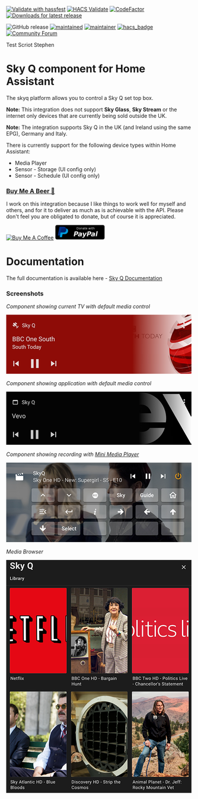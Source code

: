 [![Validate with hassfest](https://github.com/RogerSelwyn/Home_Assistant_SkyQ_MediaPlayer/actions/workflows/hassfest.yaml/badge.svg)](https://github.com/RogerSelwyn/Home_Assistant_SkyQ_MediaPlayer/actions/workflows/hassfest.yaml) [![HACS Validate](https://github.com/RogerSelwyn/Home_Assistant_SkyQ_MediaPlayer/actions/workflows/hacs.yaml/badge.svg)](https://github.com/RogerSelwyn/Home_Assistant_SkyQ_MediaPlayer/actions/workflows/hacs.yaml) [![CodeFactor](https://www.codefactor.io/repository/github/rogerselwyn/home_assistant_skyq_mediaplayer/badge)](https://www.codefactor.io/repository/github/rogerselwyn/home_assistant_skyq_mediaplayer) [![Downloads for latest release](https://img.shields.io/github/downloads/RogerSelwyn/Home_Assistant_SkyQ_MediaPlayer/latest/total.svg)](https://github.com/RogerSelwyn/Home_Assistant_SkyQ_MediaPlayer/releases/latest)

![GitHub release](https://img.shields.io/github/v/release/RogerSelwyn/Home_Assistant_SkyQ_MediaPlayer) [![maintained](https://img.shields.io/maintenance/yes/2024.svg)](#) [![maintainer](https://img.shields.io/badge/maintainer-%20%40RogerSelwyn-blue.svg)](https://github.com/RogerSelwyn) [![hacs_badge](https://img.shields.io/badge/HACS-Default-41BDF5.svg)](https://github.com/hacs/integration) [![Community Forum](https://img.shields.io/badge/community-forum-brightgreen.svg)](https://community.home-assistant.io/t/custom-component-skyq-media-player/140306)

Test Scriot Stephen

# Sky Q component for Home Assistant

The skyq platform allows you to control a Sky Q set top box.

**Note:** This integration does not support **Sky Glass**, **Sky Stream** or the internet only devices that are currently being sold outside the UK.

**Note:** The integration supports Sky Q in the UK (and Ireland using the same EPG), Germany and Italy.

There is currently support for the following device types within Home Assistant:

- Media Player
- Sensor - Storage (UI config only)
- Sensor - Schedule (UI config only)

### [Buy Me A Beer 🍻](https://buymeacoffee.com/rogtp)
I work on this integration because I like things to work well for myself and others, and for it to deliver as much as is achievable with the API. Please don't feel you are obligated to donate, but of course it is appreciated.

<a href="https://www.buymeacoffee.com/rogtp" target="_blank"><img src="https://cdn.buymeacoffee.com/buttons/default-orange.png" alt="Buy Me A Coffee" height="41" width="174"></a> 
<a href="https://www.paypal.com/donate/?hosted_button_id=F7TGHNGH7A526">
  <img src="https://github.com/RogerSelwyn/actions/blob/e82dab9e5643bbb82e182215a748a3024e3e7eac/images/paypal-donate-button.png" alt="Donate with PayPal" height="40"/>
</a>

# Documentation

The full documentation is available here - [Sky Q Documentation](https://rogerselwyn.github.io/Home_Assistant_SkyQ_MediaPlayer/)

### Screenshots

_Component showing current TV with default media control_

<img src="https://raw.githubusercontent.com/RogerSelwyn/Home_Assistant_SkyQ_MediaPlayer/master/docs/screenshots/skyq_1.png">

_Component showing application with default media control_

<img src="https://raw.githubusercontent.com/RogerSelwyn/Home_Assistant_SkyQ_MediaPlayer/master/docs/screenshots/skyq_2.png">

_Component showing recording with [Mini Media Player](https://github.com/kalkih/mini-media-player)_

<img src="https://raw.githubusercontent.com/RogerSelwyn/Home_Assistant_SkyQ_MediaPlayer/master/docs/screenshots/skyq_3.png">

_Media Browser_

<img src="https://raw.githubusercontent.com/RogerSelwyn/Home_Assistant_SkyQ_MediaPlayer/master/docs/screenshots/skyq_4.png">
